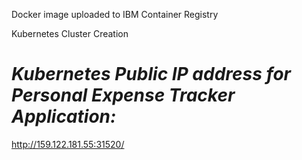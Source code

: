 Docker image uploaded to IBM Container Registry 

Kubernetes Cluster Creation

# *Kubernetes Public IP address for Personal Expense Tracker Application:*

http://159.122.181.55:31520/
